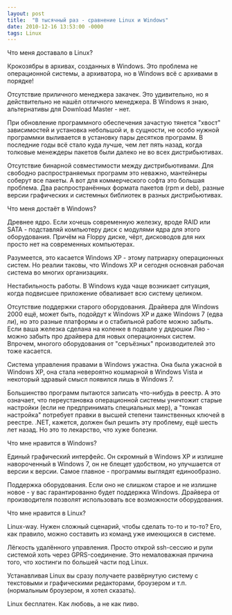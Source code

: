```yaml
---
layout: post
title:  "В тысячный раз - сравнение Linux и Windows"
date: 2010-12-16 13:53:00 -0000
tags: Linux
---
```


Что меня доставало в Linux?

Крокозябры в архивах, созданных в Windows. Это проблема не операционной системы, а архиватора, но в Windows всё с архивами в порядке!

Отсутствие приличного менеджера закачек. Это удивительно, но я действительно не нашёл отличного менеджера. В Windows я знаю, альтернативы для Download Master - нет.

При обновление программного обеспечения зачастую тянется "хвост" зависимостей и установка небольшой и, в сущности, не особо нужной программки выливается в установку пары десятков программ. В последние годы всё стало куда лучше, чем лет пять назад, когда толковые менеждеры пакетов были далеко не во всех дистрибьютивах.

Отсутствие бинарной совместимости между дистрибьютивами. Для свободно распространяемых программ это неважно, мантейнеры соберут все пакеты. А вот для коммерческого софта это большая проблема. Два распространённых формата пакетов (rpm и deb), разные версии графических и системных библиотек в разных дистрибьютивах.

Что меня достаёт в Windows?

Древнее ядро. Если хочешь современную железку, вроде RAID или SATA - подставляй компьютеру диск с модулями ядра для этого оборудования. Причём на Floppy диске, чёрт, дисководов для них просто нет на современных компьютерах.

Разумеется, это касается Windows XP - этому патриарху операционных систем. Но реалии таковы, что Windows XP и сегодня основная рабочая система во многих организациях.

Нестабильность работы. В Windows куда чаще возникает ситуация, когда подвисшее приложение обваливает всю систему целиком.

Отсутствие поддержки старого оборудования. Драйвера для Windows 2000 ещё, может быть, подойдут к Windows XP и даже Windows 7 (едва ли), но это разные платформы и о стабильной работе можно забыть. Если ваша железка сделана на коленке в подвале у дядюшки Ляо - можно забыть про драйвера для новых операционных систем. Впрочем, многого оборудования от "серъёзных" производителей это тоже касается.

Система управления правами в Windows ужастна. Она была ужасной в Windows XP, она стала невероятно кошмарной в Windows Vista и некоторый здравый смысл появился лишь в Windows 7.

Большинство программ пытаются записать что-нибудь в реестр. А это означает, что переустановка операционной системы уничтожит старые настройки (если не предпринимать специальных мер), а "тонкая настройка" потребует правки в высшей степени таинственных ключей в реестре. .NET, кажется, должен был решить эту проблему, ещё шесть лет назад. Но это то лекарство, что хуже болезни.

Что мне нравится в Windows?

Единый графический интерфейс. Он скромный в Windows XP и излишне навороченный в Windows 7, он не блещет удобством, но улучшается от версии к версии. Самое главное - программы выглядят единообразно.

Поддержка оборудования. Если оно не слишком старое и не излишне новое - у вас гарантированно будет поддержка Windows. Драйвера от производителя позволят использовать все возможности оборудования.

Что мне нравится в Linux?

Linux-way. Нужен сложный сценарий, чтобы сделать то-то и то-то? Его, как правило, можно составить из команд уже имеющихся в системе.

Лёгкость удалённого управления. Просто открой ssh-сессию и рули системой хоть через GPRS-соединение. Это немаловажная причина того, что хостинги по большей части под Linux.

Устанавливая Linux вы сразу получаете развёрнутую систему с текстовыми и графическими редакторами, броузером и т.п. (нормальным броузером, я хотел сказать).

Linux бесплатен. Как любовь, а не как пиво.
